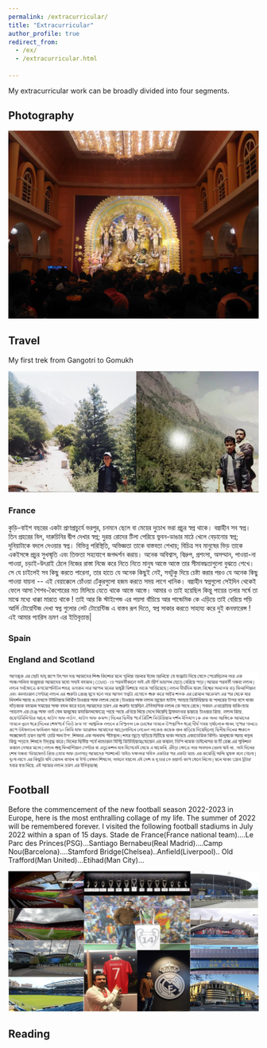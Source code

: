 ```yaml
---
permalink: /extracurricular/
title: "Extracurricular"
author_profile: true
redirect_from: 
  - /ex/
  - /extracurricular.html

---
```


My extracurricular work can be broadly divided into four segments.

## Photography 

![plot](/images/dp.jpg)

## Travel 
My first trek from Gangotri to Gomukh

![plot](/images/trek.jpg)

### France 

কুড়ি-বাইশ বছরের একটা প্রাণপ্রাচুর্যে ভরপুর, চনমনে ছেলে বা মেয়ের দুচোখ ভরা প্রচুর স্বপ্ন থাকে। বল্গাহীন সব স্বপ্ন। তিন প্রহরের বিল, দারুচিনির দ্বীপ দেখার স্বপ্ন; দুরন্ত রোদের টিলা পেরিয়ে ভুবন-ডাঙার মাঠে খেলে বেড়ানোর স্বপ্ন; দুনিয়াটাকে বদলে দেওয়ার স্বপ্ন।  বিভিন্ন পরিস্থিতি, অভিজ্ঞতা তাকে বাস্তবতা শেখায়; বিচিত্র সব মানুষের ভিড় তাকে একইসঙ্গে প্রচুর সুখস্মৃতি এবং তিক্ততা সহযোগে জগদ্দর্শন করায়। অনেক অবিশ্বাস, বিদ্রুপ, প্রশংসা, অসম্মান, পাওয়া-না পাওয়া, চড়াই-উৎরাই ঠেলে নিজের রাস্তা নিজে করে নিতে নিতে মানুষ আস্তে আস্তে তার সীমাবদ্ধতাগুলো বুঝতে শেখে। সে যে চাইলেই সব কিছু করতে পারেনা, তার হাতে যে অনেক কিছুই নেই, সবটুকু দিয়ে চেষ্টা করার পরও যে অনেক কিছু পাওয়া যায়না -- এই বেয়াক্কেলে চোঁওয়া ঢেঁকুরগুলো হজম করতে সময় লাগে খানিক। বল্গাহীন স্বপ্নগুলো সেইদিন থেকেই ফেলে আসা শৈশব-কৈশোরের মত মিলিয়ে যেতে থাকে আস্তে আস্তে। আমার ও তাই হয়েছিল কিন্তু পায়ের তলার সর্ষে তা মাঝে মধ্যে ধাক্কা মারতে থাকে ! তাই আর কি স্টাইপেন্ড এর পয়সা বাঁচিয়ে আর পান্ডেমিক কে এড়িয়ে তাই বেরিয়ে পড়ি আর্লি টোয়েন্টিজ দেখা স্বপ্ন গুলোর লেট টোয়েন্টিজ এ বাস্তব রূপ দিতে, স্বপ্ন সাকার করতে সাহায্য করে দুই কনফারেন্স ! এই আমার প্যারিস ভ্রমণ এর ইতিবৃত্তান্ত|

### Spain

### England and Scotland 

![plot](/images/london.png)


## Football

Before the commencement of the new football season 2022-2023 in Europe, here is the most enthralling collage of my life. The summer of 2022 will be remembered forever.
I visited the following football stadiums in July 2022 within a span of 15 days. 
Stade de France(France national team)….Le Parc des Princes(PSG)…Santiago Bernabeu(Real Madrid)….Camp Nou(Barcelona)….Stamford Bridge(Chelsea)..Anfield(Liverpool).. Old Trafford(Man United)…Etihad(Man City)...

![plot](/images/football.jpg)

## Reading 
